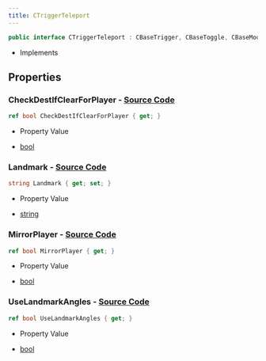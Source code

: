 ```yaml
---
title: CTriggerTeleport
---
```


```csharp
public interface CTriggerTeleport : CBaseTrigger, CBaseToggle, CBaseModelEntity, CBaseEntity, CEntityInstance, ISchemaClass<CEntityInstance>, ISchemaClass<CBaseEntity>, ISchemaClass<CBaseModelEntity>, ISchemaClass<CBaseToggle>, ISchemaClass<CBaseTrigger>, ISchemaClass<CTriggerTeleport>, ISchemaField, ISchemaClass, INativeHandle
```

- Implements

## Properties

### **CheckDestIfClearForPlayer** - [Source Code](https://github.com/swiftly-solution/swiftlys2/blob/main/managed/src/SwiftlyS2.Generated/Schemas/Interfaces/CTriggerTeleport.cs#L22)

```csharp
ref bool CheckDestIfClearForPlayer { get; }
```

- Property Value

- [bool](https://learn.microsoft.com/dotnet/api/system.boolean)

### **Landmark** - [Source Code](https://github.com/swiftly-solution/swiftlys2/blob/main/managed/src/SwiftlyS2.Generated/Schemas/Interfaces/CTriggerTeleport.cs#L16)

```csharp
string Landmark { get; set; }
```

- Property Value

- [string](https://learn.microsoft.com/dotnet/api/system.string)

### **MirrorPlayer** - [Source Code](https://github.com/swiftly-solution/swiftlys2/blob/main/managed/src/SwiftlyS2.Generated/Schemas/Interfaces/CTriggerTeleport.cs#L20)

```csharp
ref bool MirrorPlayer { get; }
```

- Property Value

- [bool](https://learn.microsoft.com/dotnet/api/system.boolean)

### **UseLandmarkAngles** - [Source Code](https://github.com/swiftly-solution/swiftlys2/blob/main/managed/src/SwiftlyS2.Generated/Schemas/Interfaces/CTriggerTeleport.cs#L18)

```csharp
ref bool UseLandmarkAngles { get; }
```

- Property Value

- [bool](https://learn.microsoft.com/dotnet/api/system.boolean)


